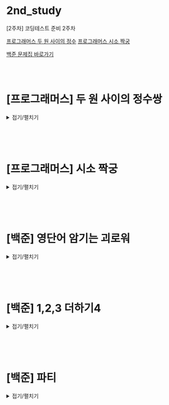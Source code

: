 # 2nd_study

[2주차] 코딩테스트 준비 2주차
<br/>

[프로그래머스 두 원 사이의 정수](https://school.programmers.co.kr/learn/courses/30/lessons/152996)
[프로그래머스 시소 짝궁](https://school.programmers.co.kr/learn/challenges?order=recent)

[백준 문제집 바로가기](https://www.acmicpc.net/workbook/view/16423)

<br/><br/>

# [프로그래머스] 두 원 사이의 정수쌍

<details>
<summary>접기/펼치기</summary>
<div markdown="1">

## [성구](./두%20원%20사이의%정수쌍/성구.py)

```py

```

## [민웅](./두%20원%20사이의%정수쌍/민웅.py)

```py
import math

def solution(r1, r2):
    ans = 0
    for i in range(0, r1):
        ans += math.floor(math.sqrt(r2**2 - i**2)) - math.floor(math.sqrt(r1**2 - i**2 - 1))
    for i in range(r1, r2):
        ans += math.floor(math.sqrt(r2**2 - i**2))
    return 4 * ans

```

## [병국](./두%20원%20사이의%정수쌍/병국.py)

```py

```

## [상미](./두%20원%20사이의%정수쌍/상미.py)

```py

```

</div>
</details>

<br/><br/><br/>

# [프로그래머스] 시소 짝궁

<details>
<summary>접기/펼치기</summary>
<div markdown="1">

## [성구](./시소%20짝궁/성구.py)

```py

```

## [민웅](./시소%20짝궁/민웅.py)

```py
def solution(weights):
    answer = 0
    num = {}
    weights.sort(reverse=True)
    for v in weights:
        if v in num.keys():
            answer += num[v]
            num[v] += 1
        else:
            num[v] = 1
        if v*3/2 in num.keys():
            answer += num[v*3/2]
        if v*4/3 in num.keys():
            answer += num[v*4/3]
        if v*2 in num.keys():
            answer += num[v*2]

    return answer
```

## [병국](./시소%20짝궁/병국.py)

```py

```

## [상미](./시소%20짝궁/상미.py)

```py

```

</div>
</details>

<br/><br/><br/>

# [백준] 영단어 암기는 괴로워

<details>
<summary>접기/펼치기</summary>
<div markdown="1">

## [성구](./영단어%20암기는%20괴로워/성구.py)

```py
# 20920 영단어 암기는 괴로워
import sys
from collections import defaultdict
input = sys.stdin.readline
# Input
N, M = map(int, input().split())

# define
voca = defaultdict(int)

# dictionary setting {"voca": count}
for _ in range(N):
    word = input().strip()
    if len(word) >= M:
        voca[word] += 1

# 정렬을 위한 리스트
vocaList = []
for key, val in voca.items():
    vocaList.append((val, key))
# 음수를 활용한 부분 역정렬(우선순위: count, 길이, 사전순)
vocaList.sort(key=lambda x: (-x[0], -len(x[1]), x[1]))

# Output
for item in vocaList:
    print(item[1])


```

## [민웅](./영단어%20암기는%20괴로워/민웅.py)

```py
# 20920_영단어암기는괴로워_hard-english-word
import sys
input = sys.stdin.readline

N, M = map(int, input().split())

memo = [[] for _ in range(100000)]
times = {}
for _ in range(N):
    word = input().strip()
    if len(word) < M:
        continue
    else:
        if word in times.keys():
            times[word] += 1
        else:
            times[word] = 1

for (key, value) in times.items():
    memo[value].append([key, len(key)])

for i in range(99999, 0, -1):
    # print(i)
    if memo[i]:
        memo[i].sort(key=lambda x: (-x[1], x[0]))
        for v in memo[i]:
            print(v[0])
```

## [병국](./영단어%20암기는%20괴로워/병국.py)

```py

```

## [상미](./영단어%20암기는%20괴로워/상미.py)

```py

```

</div>
</details>

<br/><br/><br/>

# [백준] 1,2,3 더하기4

<details>
<summary>접기/펼치기</summary>
<div markdown="1">

## [성구](./1,2,3%20더하기4%20/성구.py)

```py

```

## [민웅](./1,2,3%20더하기4%20/민웅.py)

```py
# 15989_1,2,3 더하기 4_plus-four
import sys
input = sys.stdin.readline

N = int(input())

dp = [1 for _ in range(10001)]
dp[1] = 1
dp[2] = 2

for i in range(3, 10001):
    dp[i] += dp[i-2]

for i in range(3, 10001):
    dp[i] += dp[i-3]


for _ in range(N):
    print(dp[int(input())])

# # 15989_1,2,3 더하기 4_plus-four
# import sys
# input = sys.stdin.readline

# N = int(input())

# dp = [1 for _ in range(10001)]
# dp[1] = 1
# dp[2] = 2
# dp[3] = 3

# for i in range(4, 10001):
#     dp[i] += dp[i-2]

# for i in range(4, 10001):
#     dp[i] += dp[i-3]


# for _ in range(N):
#     print(dp[int(input())])
```

## [병국](./1,2,3%20더하기4%20/병국.py)

```py

```

## [상미](./1,2,3%20더하기4%20/상미.py)

```py

```

</div>
</details>

<br/><br/><br/>

# [백준] 파티

<details>
<summary>접기/펼치기</summary>
<div markdown="1">

## [성구](./파티/성구.py)

```py

```

## [민웅](./파티/민웅.py)

```py

```

## [병국](./파티/병국.py)

```py

```

## [상미](./파티/상미.py)

```py

```

</div>
</details>
